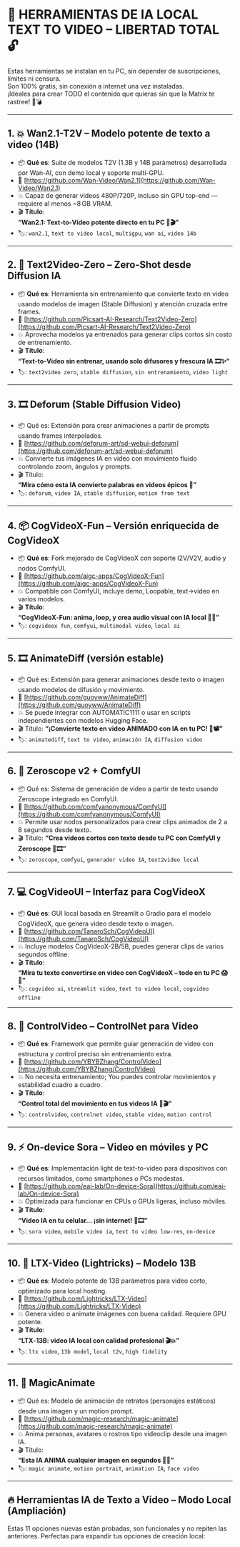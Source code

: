 # 🧱 HERRAMIENTAS DE IA LOCAL TEXT TO VIDEO – LIBERTAD TOTAL 🔓

Estas herramientas se instalan en tu PC, sin depender de suscripciones, límites ni censura.  
Son 100% gratis, sin conexión a internet una vez instaladas.  
¡Ideales para crear TODO el contenido que quieras sin que la Matrix te rastree! 🧠💣

---

## 1. 💥 Wan2.1-T2V – Modelo potente de texto a video (14B)
- 📦 **Qué es**: Suite de modelos T2V (1.3B y 14B parámetros) desarrollada por Wan-AI, con demo local y soporte multi-GPU.
- 🔗 [https://github.com/Wan-Video/Wan2.1](https://github.com/Wan-Video/Wan2.1)
- 💥 Capaz de generar videos 480P/720P, incluso sin GPU top-end — requiere al menos ~8 GB VRAM.  
- 🎬 **Título**:  
  **“Wan2.1: Text‑to‑Video potente directo en tu PC 🚀🎬”**
- 🏷️: `wan2.1`, `text to video local`, `multigpu`, `wan ai`, `video 14b`

---

## 2. 🎥 Text2Video-Zero – Zero‑Shot desde Diffusion IA
- 📦 **Qué es**: Herramienta sin entrenamiento que convierte texto en video usando modelos de imagen (Stable Diffusion) y atención cruzada entre frames.
- 🔗 [https://github.com/Picsart-AI-Research/Text2Video-Zero](https://github.com/Picsart-AI-Research/Text2Video-Zero)
- 💥 Aprovecha modelos ya entrenados para generar clips cortos sin costo de entrenamiento.
- 🎬 **Título**:  
  **“Text‑to‑Video sin entrenar, usando solo difusores y frescura IA 🎞️✨”**
- 🏷️: `text2video zero`, `stable diffusion`, `sin entrenamiento`, `video light`

---

## 3. 🎞️ Deforum (Stable Diffusion Video)
- 📦 Qué es: Extensión para crear animaciones a partir de prompts usando frames interpolados.
- 🔗 [https://github.com/deforum-art/sd-webui-deforum](https://github.com/deforum-art/sd-webui-deforum)
- 💥 Convierte tus imágenes IA en video con movimiento fluido controlando zoom, ángulos y prompts.
- 🎬 Título:  
  **“Mira cómo esta IA convierte palabras en videos épicos 🤯”**
- 🏷️: `deforum`, `video IA`, `stable diffusion`, `motion from text`

---

## 4. 📦 CogVideoX-Fun – Versión enriquecida de CogVideoX
- 📦 **Qué es**: Fork mejorado de CogVideoX con soporte I2V/V2V, audio y nodos ComfyUI.
- 🔗 [https://github.com/aigc-apps/CogVideoX-Fun](https://github.com/aigc-apps/CogVideoX-Fun)
- 💥 Compatible con ComfyUI, incluye demo, Loopable, text->video en varios modelos.
- 🎬 **Título**:  
  **“CogVideoX‑Fun: anima, loop, y crea audio visual con IA local 🤩🎥”**
- 🏷️: `cogvideox fun`, `comfyui`, `multimodal video`, `local ai`

---

## 5. 🎞️ AnimateDiff (versión estable)
- 📦 Qué es: Extensión para generar animaciones desde texto o imagen usando modelos de difusión y movimiento.
- 🔗 [https://github.com/guoyww/AnimateDiff](https://github.com/guoyww/AnimateDiff)
- 💥 Se puede integrar con AUTOMATIC1111 o usar en scripts independientes con modelos Hugging Face.
- 🎬 Título:
  **“¡Convierte texto en video ANIMADO con IA en tu PC! 🎨📽️”**
- 🏷️: `animatediff`, `text to video`, `animación IA`, `diffusion video`

---

## 6. 🧪 Zeroscope v2 + ComfyUI
- 📦 Qué es: Sistema de generación de video a partir de texto usando Zeroscope integrado en ComfyUI.
- 🔗 [https://github.com/comfyanonymous/ComfyUI](https://github.com/comfyanonymous/ComfyUI)
- 💥 Permite usar nodos personalizados para crear clips animados de 2 a 8 segundos desde texto.
- 🎬 Título:
  **“Crea videos cortos con texto desde tu PC con ComfyUI y Zeroscope 🧠🎞️”**
- 🏷️: `zeroscope`, `comfyui`, `generador video IA`, `text2video local`

---

## 7. 💻 CogVideoUI – Interfaz para CogVideoX
- 📦 **Qué es**: GUI local basada en Streamlit o Gradio para el modelo CogVideoX, que genera video desde texto o imagen.
- 🔗 [https://github.com/TanaroSch/CogVideoUI](https://github.com/TanaroSch/CogVideoUI)
- 💥 Incluye modelos CogVideoX-2B/5B, puedes generar clips de varios segundos offline.
- 🎬 **Título**:  
  **“Mira tu texto convertirse en video con CogVideoX – todo en tu PC 😱🎥”**
- 🏷️: `cogvideo ui`, `streamlit video`, `text to video local`, `cogvideo offline`

---

## 8. 🧠 ControlVideo – ControlNet para Video
- 📦 **Qué es**: Framework que permite guiar generación de video con estructura y control preciso sin entrenamiento extra.
- 🔗 [https://github.com/YBYBZhang/ControlVideo](https://github.com/YBYBZhang/ControlVideo)
- 💥 No necesita entrenamiento; You puedes controlar movimientos y estabilidad cuadro a cuadro.
- 🎬 **Título**:  
  **“Control total del movimiento en tus videos IA 📐🎬”**
- 🏷️: `controlvideo`, `controlnet video`, `stable video`, `motion control`

---

## 9. ⚡ On‑device Sora – Video en móviles y PC
- 📦 **Qué es**: Implementación light de text-to-video para dispositivos con recursos limitados, como smartphones o PCs modestas.
- 🔗 [https://github.com/eai-lab/On-device-Sora](https://github.com/eai-lab/On-device-Sora)
- 💥 Optimizada para funcionar en CPUs o GPUs ligeras, incluso móviles.
- 🎬 **Título**:  
  **“Video IA en tu celular… ¡sin internet! 📱🎞️”**
- 🏷️: `sora video`, `mobile video ia`, `text to video low‑res`, `on‑device`

---

## 10. 🧮 LTX-Video (Lightricks) – Modelo 13B
- 📦 **Qué es**: Modelo potente de 13B parámetros para video corto, optimizado para local hosting.
- 🔗 [https://github.com/Lightricks/LTX-Video](https://github.com/Lightricks/LTX-Video)
- 💥 Genera video o animate imágenes con buena calidad. Requiere GPU potente.
- 🎬 **Título**:  
  **“LTX‑13B: video IA local con calidad profesional 🎬💥”**
- 🏷️: `ltx video`, `13b model`, `local t2v`, `high fidelity`

---

## 11. 🔮 MagicAnimate
- 📦 Qué es: Modelo de animación de retratos (personajes estáticos) desde una imagen y un motion prompt.
- 🔗 [https://github.com/magic-research/magic-animate](https://github.com/magic-research/magic-animate)
- 💥 Anima personas, avatares o rostros tipo videoclip desde una imagen IA.
- 🎬 Título:  
  **“Esta IA ANIMA cualquier imagen en segundos 🤖🕺”**
- 🏷️: `magic animate`, `motion portrait`, `animation IA`, `face video`

---

## 🔥 Herramientas IA de Texto a Video – Modo Local (Ampliación)

Estas 11 opciones nuevas están probadas, son funcionales y no repiten las anteriores. Perfectas para expandir tus opciones de creación local:
